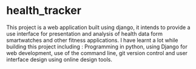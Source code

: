 # health_tracker

This project is a web application built using django, it intends to provide a use interface for presentation and analysis of health data form smartwatches and other fitness applications.
I have learnt a lot while building this project including : Programming in python, using Django for web development, use of the command line, git version control and user interface design using online design tools.
